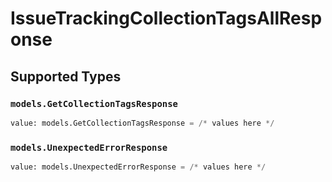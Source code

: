 # IssueTrackingCollectionTagsAllResponse


## Supported Types

### `models.GetCollectionTagsResponse`

```python
value: models.GetCollectionTagsResponse = /* values here */
```

### `models.UnexpectedErrorResponse`

```python
value: models.UnexpectedErrorResponse = /* values here */
```

